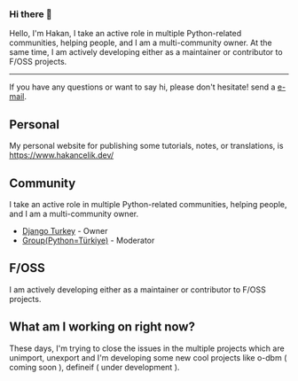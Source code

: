 ### Hi there 👋

Hello, I'm Hakan, I take an active role in multiple Python-related communities, helping people, and I am a multi-community owner. At the same time, I am actively developing either as a maintainer or contributor to F/OSS projects.

-----

If you have any questions or want to say hi, please don't hesitate! send a [e-mail](hakancelikdev@gmail.com).

## Personal
My personal website for publishing some tutorials, notes, or translations, is https://www.hakancelik.dev/

## Community
I take an active role in multiple Python-related communities, helping people, and I am a multi-community owner.

- [Django Turkey](https://t.me/django_turkey) - Owner
- [Group(Python=Türkiye)](https://t.me/py_turkiye) - Moderator

## F/OSS
I am actively developing either as a maintainer or contributor to F/OSS projects.

## What am I working on right now?
These days, I'm trying to close the issues in the multiple projects which are unimport, unexport and I'm developing some new cool projects like o-dbm ( coming soon ), defineif ( under development ).
